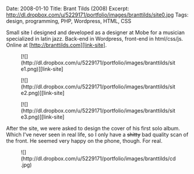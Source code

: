 Date: 2008-01-10
Title: Brant Tilds (2008)
Excerpt: http://dl.dropbox.com/u/5229171/portfolio/images/branttilds/site0.jpg
Tags: design, programming, PHP, Wordpress, HTML, CSS

[link-site]:http://branttilds.com

Small site I designed and developed as a designer at Mobe for a musician specialized in latin jazz. Back-end in Wordpress, front-end in html/css/js.
Online at [http://branttilds.com][link-site].

<figure>[![](http://dl.dropbox.com/u/5229171/portfolio/images/branttilds/site1.png)][link-site]</figure>
<figure>[![](http://dl.dropbox.com/u/5229171/portfolio/images/branttilds/site2.png)][link-site]</figure>
<figure>[![](http://dl.dropbox.com/u/5229171/portfolio/images/branttilds/site3.png)][link-site]</figure>

After the site, we were asked to design the cover of his first solo album. Which I've never seen in real life, so I only have a <del>shitty</del> bad quality scan of the front. He seemed very happy on the phone, though. For real.

<figure>![](http://dl.dropbox.com/u/5229171/portfolio/images/branttilds/cd.jpg)</figure>